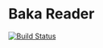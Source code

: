 Baka Reader
===========

[![Build Status](https://travis-ci.org/alacroix/baka-reader.svg?branch=master)](https://travis-ci.org/alacroix/baka-reader)
